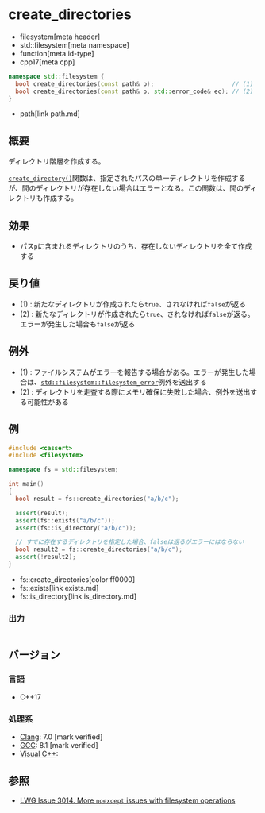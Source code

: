 # create_directories
* filesystem[meta header]
* std::filesystem[meta namespace]
* function[meta id-type]
* cpp17[meta cpp]

```cpp
namespace std::filesystem {
  bool create_directories(const path& p);                      // (1)
  bool create_directories(const path& p, std::error_code& ec); // (2)
}
```
* path[link path.md]

## 概要
ディレクトリ階層を作成する。

[`create_directory()`](create_directory.md)関数は、指定されたパスの単一ディレクトリを作成するが、間のディレクトリが存在しない場合はエラーとなる。この関数は、間のディレクトリも作成する。


## 効果
- パス`p`に含まれるディレクトリのうち、存在しないディレクトリを全て作成する


## 戻り値
- (1) : 新たなディレクトリが作成されたら`true`、されなければ`false`が返る
- (2) : 新たなディレクトリが作成されたら`true`、されなければ`false`が返る。エラーが発生した場合も`false`が返る


## 例外
- (1) : ファイルシステムがエラーを報告する場合がある。エラーが発生した場合は、[`std::filesystem::filesystem_error`](filesystem_error.md)例外を送出する
- (2) : ディレクトリを走査する際にメモリ確保に失敗した場合、例外を送出する可能性がある


## 例
```cpp example
#include <cassert>
#include <filesystem>

namespace fs = std::filesystem;

int main()
{
  bool result = fs::create_directories("a/b/c");

  assert(result);
  assert(fs::exists("a/b/c"));
  assert(fs::is_directory("a/b/c"));

  // すでに存在するディレクトリを指定した場合、falseは返るがエラーにはならない
  bool result2 = fs::create_directories("a/b/c");
  assert(!result2);
}
```
* fs::create_directories[color ff0000]
* fs::exists[link exists.md]
* fs::is_directory[link is_directory.md]

### 出力
```
```

## バージョン
### 言語
- C++17

### 処理系
- [Clang](/implementation.md#clang): 7.0 [mark verified]
- [GCC](/implementation.md#gcc): 8.1 [mark verified]
- [Visual C++](/implementation.md#visual_cpp):


## 参照
- [LWG Issue 3014. More `noexcept` issues with filesystem operations](https://wg21.cmeerw.net/lwg/issue3014)
